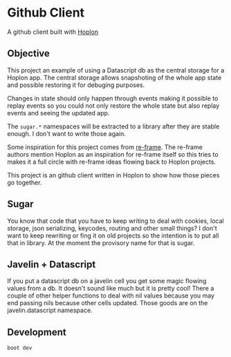 # Github Client
A github client built with [Hoplon][hoplon]

## Objective
This project an example of using a Datascript db as the central storage for a
Hoplon app. The central storage allows snapshoting of the whole app state and
possible restoring it for debuging purposes.

Changes in state should only happen through events making it possible to replay
events so you could not only restore the whole state but also replay events and
seeing the updated app.

The `sugar.*` namespaces will be extracted to a library after they are stable
enough. I don't want to write those again.

Some inspiration for this project comes from [re-frame][re-frame]. The re-frame
authors mention Hoplon as an inspiration for re-frame itself so this tries to
makes it a full circle with re-frame ideas flowing back to Hoplon projects.

This project is an github client written in Hoplon to show how those pieces go
together.

## Sugar
You know that code that you have to keep writing to deal with cookies, local
storage, json serializing, keycodes, routing and other small things? I don't
want to keep rewriting or fing it on old projects so the intention is to put
all that in library. At the moment the provisory name for that is sugar.

## Javelin + Datascript
If you put a datascript db on a javelin cell you get some magic flowing values
from a db. It doesn't sound like much but it is pretty cool! There a couple of
other helper functions to deal with nil values because you may end passing nils
because other cells updated.  Those goods are on the javelin.datascript
namespace.

## Development
`boot dev`

[hoplon]: https://hoplon.io
[re-frame]: https://github.com/Day8/re-frame
